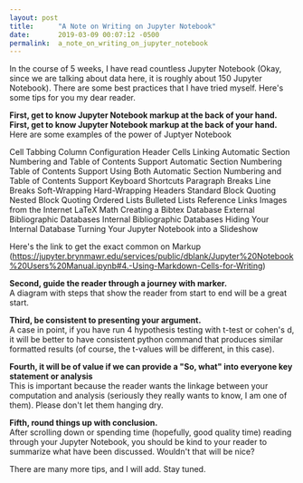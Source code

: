 ```yaml
---
layout: post
title:      "A Note on Writing on Jupyter Notebook"
date:       2019-03-09 00:07:12 -0500
permalink:  a_note_on_writing_on_jupyter_notebook
---
```



In the course of 5 weeks, I have read countless Jupyter Notebook (Okay, since we are talking about data here, it is roughly about 150 Jupyter Notebook). There are some best practices that I have tried myself. Here's some tips for you my dear reader.

**First, get to know Jupyter Notebook markup at the back of your hand.**
**First, get to know Jupyter Notebook markup at the back of your hand.**
<br>
Here are some examples of the power of Juptyer Notebook

Cell Tabbing
Column Configuration
Header Cells
Linking
Automatic Section Numbering and Table of Contents Support
Automatic Section Numbering
Table of Contents Support
Using Both Automatic Section Numbering and Table of Contents Support
Keyboard Shortcuts
Paragraph Breaks
Line Breaks
Soft-Wrapping
Hard-Wrapping
Headers
Standard Block Quoting
Nested Block Quoting
Ordered Lists
Bulleted Lists
Reference Links
Images from the Internet
LaTeX Math
Creating a Bibtex Database
External Bibliographic Databases
Internal Bibliographic Databases
Hiding Your Internal Database
Turning Your Jupyter Notebook into a Slideshow

Here's the link to get the exact common on Markup (https://jupyter.brynmawr.edu/services/public/dblank/Jupyter%20Notebook%20Users%20Manual.ipynb#4.-Using-Markdown-Cells-for-Writing)

**Second, guide the reader through a journey with marker.**
<br>
A diagram with steps that show the reader from start to end will be a great start.


**Third, be consistent to presenting your argument.**
<br>
A case in point, if you have run 4 hypothesis testing with t-test or cohen's d, it will be better to have consistent python command that produces similar formatted results (of course, the t-values will be different, in this case).

**Fourth, it will be of value if we can provide a "So, what" into everyone key statement or analysis**
<br>
This is important because the reader wants the linkage between your computation and analysis (seriously they really wants to know, I am one of them). Please don't let them hanging dry.

**Fifth, round things up with conclusion.**
<br>
After scrolling down or spending time (hopefully, good quality time) reading through your Jupyter Notebook, you should be kind to your reader to summarize what have been discussed. Wouldn't that will be nice?

There are many more tips, and I will add. Stay tuned.





